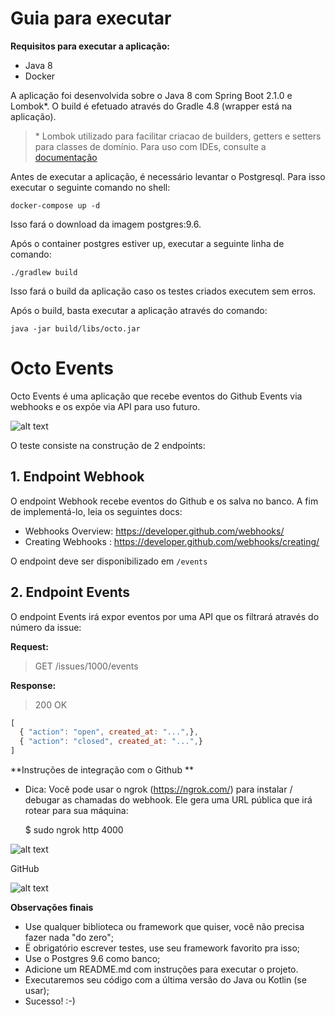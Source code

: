 # Guia para executar

**Requisitos para executar a aplicação:**
* Java 8
* Docker

A aplicação foi desenvolvida sobre o Java 8 com Spring Boot 2.1.0 e Lombok*. 
O build é efetuado através do Gradle 4.8 (wrapper está na aplicação).

>\* Lombok utilizado para facilitar criacao de builders, 
getters e setters para classes de domínio. 
Para uso com IDEs, consulte a [documentação](https://projectlombok.org/setup/overview)

Antes de executar a aplicação, é necessário levantar o Postgresql. Para isso
executar o seguinte comando no shell:
```
docker-compose up -d 
```
Isso fará o download da imagem postgres:9.6.

Após o container postgres estiver up, executar a seguinte linha de comando:
```
./gradlew build
```
Isso fará o build da aplicação caso os testes criados executem sem erros.

Após o build, basta executar a aplicação através do comando:
```
java -jar build/libs/octo.jar
```


# Octo Events

Octo Events é uma aplicação que recebe eventos do Github Events via webhooks e os expõe via API para uso futuro.

![alt text](imgs/octo_events.png)

 O teste consiste na construção de 2 endpoints:

## 1. Endpoint Webhook

O endpoint Webhook recebe eventos do Github e os salva no banco. A fim de implementá-lo, leia os seguintes docs:

* Webhooks Overview: https://developer.github.com/webhooks/ 
* Creating Webhooks : https://developer.github.com/webhooks/creating/

O endpoint deve ser disponibilizado em `/events`

## 2. Endpoint Events 

O endpoint Events irá expor eventos por uma API que os filtrará através do número da issue:

**Request:**

> GET /issues/1000/events

**Response:**

> 200 OK
```javascript
[ 
  { "action": "open", created_at: "...",}, 
  { "action": "closed", created_at: "...",} 
]
```

**Instruções de integração com o Github **

* Dica: Você pode usar o ngrok (https://ngrok.com/) para instalar / debugar as chamadas do webhook. Ele gera uma URL pública que irá rotear para sua máquina:

   $ sudo ngrok http 4000 

![alt text](imgs/ngrok.png)

   GitHub

![alt text](imgs/add_webhook.png)
 
**Observações finais**

* Use qualquer biblioteca ou framework que quiser, você não precisa fazer nada "do zero";
* Ë obrigatório escrever testes, use seu framework favorito pra isso;
* Use o Postgres 9.6 como banco;
* Adicione um README.md com instruções para executar o projeto.
* Executaremos seu código com a última versão do Java ou Kotlin (se usar);
* Sucesso! :-)
